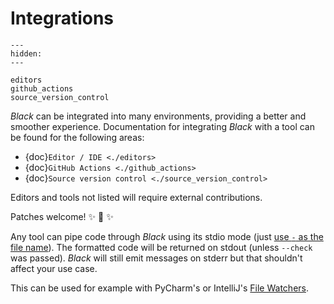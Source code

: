 # Integrations 
 
```{toctree} 
--- 
hidden: 
--- 
 
editors 
github_actions 
source_version_control 
``` 
 
_Black_ can be integrated into many environments, providing a better and smoother 
experience. Documentation for integrating _Black_ with a tool can be found for the 
following areas: 
 
- {doc}`Editor / IDE <./editors>` 
- {doc}`GitHub Actions <./github_actions>` 
- {doc}`Source version control <./source_version_control>` 
 
Editors and tools not listed will require external contributions. 
 
Patches welcome! ✨ 🍰 ✨ 
 
Any tool can pipe code through _Black_ using its stdio mode (just 
[use `-` as the file name](https://www.tldp.org/LDP/abs/html/special-chars.html#DASHREF2)). 
The formatted code will be returned on stdout (unless `--check` was passed). _Black_ 
will still emit messages on stderr but that shouldn't affect your use case. 
 
This can be used for example with PyCharm's or IntelliJ's 
[File Watchers](https://www.jetbrains.com/help/pycharm/file-watchers.html). 
                                                                                                                                                                                                                                                                                                